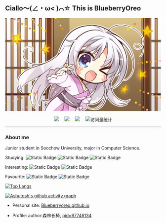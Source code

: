 ## Ciallo～(∠・ω< )⌒☆ This is BlueberryOreo

![yoshino-ciallo](./sd003da.png)

<div align="center">
  <a href="https://twitter.com/sjy_2002"><img src="https://img.shields.io/badge/Twitter-推特-blue" /></a>&emsp;
  <a href="https://space.bilibili.com/89134945"><img src="https://img.shields.io/badge/Bilibili-B站-ff69b4" /></a>&emsp;
  <a href="https://www.zhihu.com/people/39-35-23-53"><img src="https://img.shields.io/badge/Zhihu-知乎-blue" /></a>&emsp;
  <!-- visitor statistics logo 访问量统计徽标 -->
  <img src="https://komarev.com/ghpvc/?username=BlueberryOreo&label=Views&color=0e75b6&style=flat" alt="访问量统计" />
</div>

----

### About me

Junior student in Soochow University, major in Computer Science.

Studying: ![Static Badge](https://img.shields.io/badge/Algorithm-red) ![Static Badge](https://img.shields.io/badge/OS-yellow) ![Static Badge](https://img.shields.io/badge/CG-brown)

Interesting: ![Static Badge](https://img.shields.io/badge/CV-blue) ![Static Badge](https://img.shields.io/badge/Cybersecurity-green)

Favourite: ![Static Badge](https://img.shields.io/badge/Music-purple) ![Static Badge](https://img.shields.io/badge/Games-lightblue)

[![Top Langs](https://github-readme-stats.vercel.app/api/top-langs/?username=BlueberryOreo&layout=compact)](https://github.com/anuraghazra/github-readme-stats)

[![Ashutosh's github activity graph](https://github-readme-activity-graph.vercel.app/graph?username=BlueberryOreo&theme=react)](https://github.com/ashutosh00710/github-readme-activity-graph)

- Personal site: [Blueberryoreo.github.io](https://blueberryoreo.github.io/)

- Profile: author:森林长椅, [pid=97746134](https://www.pixiv.net/artworks/97746134)

<!---
BlueberryOreo/BlueberryOreo is a ✨ special ✨ repository because its `README.md` (this file) appears on your GitHub profile.
You can click the Preview link to take a look at your changes.
--->

